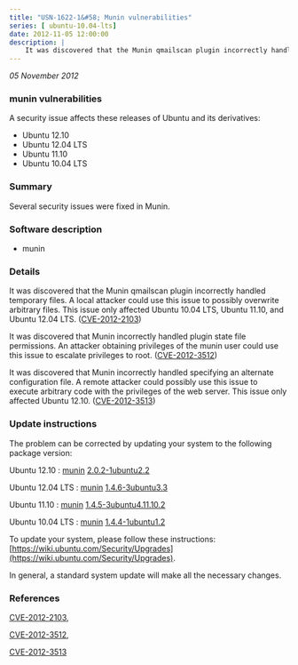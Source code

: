 ```yaml
---
title: "USN-1622-1&#58; Munin vulnerabilities"
series: [ ubuntu-10.04-lts]
date: 2012-11-05 12:00:00
description: |
    It was discovered that the Munin qmailscan plugin incorrectly handled temporary files. A local attacker could use this issue to possibly overwrite arbitrary files. This issue only affected Ubuntu 10.04 LTS, Ubuntu 11.10, and Ubuntu 12.04 LTS. ([CVE-2012-2103](http://people.ubuntu.com/~ubuntu-security/cve/CVE-2012-2103))
--- 
```

 
 

*05 November 2012*

### munin vulnerabilities

A security issue affects these releases of Ubuntu and its derivatives:

* Ubuntu 12.10
* Ubuntu 12.04 LTS
* Ubuntu 11.10
* Ubuntu 10.04 LTS

### Summary

Several security issues were fixed in Munin. 

### Software description

* munin 

### Details

It was discovered that the Munin qmailscan plugin incorrectly handled temporary files. A local attacker could use this issue to possibly overwrite arbitrary files. This issue only affected Ubuntu 10.04 LTS, Ubuntu 11.10, and Ubuntu 12.04 LTS. ([CVE-2012-2103](http://people.ubuntu.com/~ubuntu-security/cve/CVE-2012-2103))

It was discovered that Munin incorrectly handled plugin state file permissions. An attacker obtaining privileges of the munin user could use this issue to escalate privileges to root. ([CVE-2012-3512](http://people.ubuntu.com/~ubuntu-security/cve/CVE-2012-3512))

It was discovered that Munin incorrectly handled specifying an alternate configuration file. A remote attacker could possibly use this issue to execute arbitrary code with the privileges of the web server. This issue only affected Ubuntu 12.10. ([CVE-2012-3513](http://people.ubuntu.com/~ubuntu-security/cve/CVE-2012-3513)) 

### Update instructions

The problem can be corrected by updating your system to the following package version:

Ubuntu 12.10
 : [munin](https://launchpad.net/ubuntu/+source/munin) <span> [2.0.2-1ubuntu2.2](https://launchpad.net/ubuntu/+source/munin/2.0.2-1ubuntu2.2) </span> 

Ubuntu 12.04 LTS
 : [munin](https://launchpad.net/ubuntu/+source/munin) <span> [1.4.6-3ubuntu3.3](https://launchpad.net/ubuntu/+source/munin/1.4.6-3ubuntu3.3) </span> 

Ubuntu 11.10
 : [munin](https://launchpad.net/ubuntu/+source/munin) <span> [1.4.5-3ubuntu4.11.10.2](https://launchpad.net/ubuntu/+source/munin/1.4.5-3ubuntu4.11.10.2) </span> 

Ubuntu 10.04 LTS
 : [munin](https://launchpad.net/ubuntu/+source/munin) <span> [1.4.4-1ubuntu1.2](https://launchpad.net/ubuntu/+source/munin/1.4.4-1ubuntu1.2) </span> 

To update your system, please follow these instructions: [https://wiki.ubuntu.com/Security/Upgrades](https://wiki.ubuntu.com/Security/Upgrades).

In general, a standard system update will make all the necessary changes. 

### References

 
 [CVE-2012-2103](http://people.ubuntu.com/~ubuntu-security/cve/CVE-2012-2103), 

 [CVE-2012-3512](http://people.ubuntu.com/~ubuntu-security/cve/CVE-2012-3512), 

 [CVE-2012-3513](http://people.ubuntu.com/~ubuntu-security/cve/CVE-2012-3513)
 

